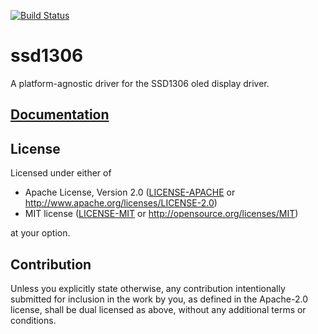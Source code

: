 [![Build Status](https://travis-ci.org/EdgewaterDevelopment/rust-ssd1306.svg?branch=master)](https://travis-ci.org/EdgewaterDevelopment/rust-ssd1306)

# ssd1306

A platform-agnostic driver for the SSD1306 oled display driver.

## [Documentation](https://edgewaterdevelopment.github.io/rust-ssd1306/master/ssd1306/)

## License

Licensed under either of

- Apache License, Version 2.0 ([LICENSE-APACHE](LICENSE-APACHE) or
  http://www.apache.org/licenses/LICENSE-2.0)
- MIT license ([LICENSE-MIT](LICENSE-MIT) or http://opensource.org/licenses/MIT)

at your option.

## Contribution

Unless you explicitly state otherwise, any contribution intentionally submitted for inclusion in the
work by you, as defined in the Apache-2.0 license, shall be dual licensed as above, without any
additional terms or conditions.
